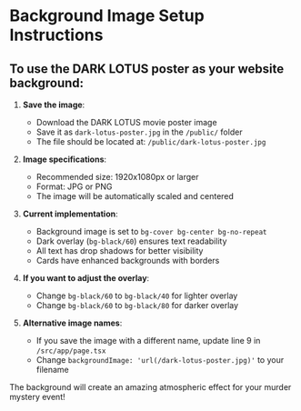 # Background Image Setup Instructions

## To use the DARK LOTUS poster as your website background:

1. **Save the image**: 
   - Download the DARK LOTUS movie poster image
   - Save it as `dark-lotus-poster.jpg` in the `/public/` folder
   - The file should be located at: `/public/dark-lotus-poster.jpg`

2. **Image specifications**:
   - Recommended size: 1920x1080px or larger
   - Format: JPG or PNG
   - The image will be automatically scaled and centered

3. **Current implementation**:
   - Background image is set to `bg-cover bg-center bg-no-repeat`
   - Dark overlay (`bg-black/60`) ensures text readability
   - All text has drop shadows for better visibility
   - Cards have enhanced backgrounds with borders

4. **If you want to adjust the overlay**:
   - Change `bg-black/60` to `bg-black/40` for lighter overlay
   - Change `bg-black/60` to `bg-black/80` for darker overlay

5. **Alternative image names**:
   - If you save the image with a different name, update line 9 in `/src/app/page.tsx`
   - Change `backgroundImage: 'url(/dark-lotus-poster.jpg)'` to your filename

The background will create an amazing atmospheric effect for your murder mystery event!

